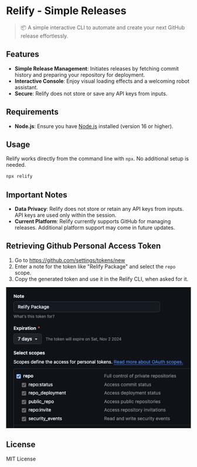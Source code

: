 # Relify - Simple Releases

> 📦 A simple interactive CLI to automate and create your next GitHub release effortlessly.

## Features

- **Simple Release Management**: Initiates releases by fetching commit history and preparing your repository for deployment.
- **Interactive Console**: Enjoy visual loading effects and a welcoming robot assistant.
- **Secure**: Relify does not store or save any API keys from inputs.

## Requirements

- **Node.js**: Ensure you have [Node.js](https://nodejs.org/) installed (version 16 or higher).

## Usage

Relify works directly from the command line with `npx`. No additional setup is needed.

```bash
npx relify
```

## Important Notes
- **Data Privacy**: Relify does not store or retain any API keys from inputs. API keys are used only within the session.
- **Current Platform**: Relify currently supports GitHub for managing releases. Additional platform support may come in future updates.

## Retrieving Github Personal Access Token
1. Go to https://github.com/settings/tokens/new
2. Enter a note for the token like "Relify Package" and select the `repo` scope.
3. Copy the generated token and use it in the Relify CLI, when asked for it.

![Github Token](docs/github-permissions.png)

## License

MIT License